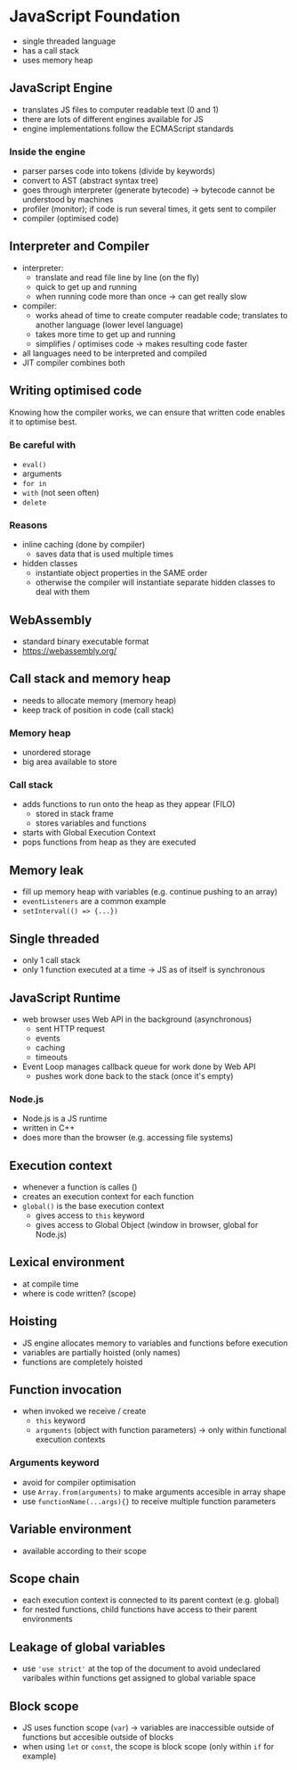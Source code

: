 # JavaScript Foundation

- single threaded language
- has a call stack
- uses memory heap

## JavaScript Engine

- translates JS files to computer readable text (0 and 1)
- there are lots of different engines available for JS
- engine implementations follow the ECMAScript standards

### Inside the engine

- parser parses code into tokens (divide by keywords)
- convert to AST (abstract syntax tree)
- goes through interpreter (generate bytecode) -> bytecode cannot be understood by machines
- profiler (monitor); if code is run several times, it gets sent to compiler
- compiler (optimised code)

## Interpreter and Compiler

- interpreter:
  - translate and read file line by line (on the fly)
  - quick to get up and running
  - when running code more than once -> can get really slow
- compiler:
  - works ahead of time to create computer readable code; translates to another language (lower level language)
  - takes more time to get up and running
  - simplifies / optimises code -> makes resulting code faster
- all languages need to be interpreted and compiled
- JIT compiler combines both

## Writing optimised code

Knowing how the compiler works, we can ensure that written code enables it to optimise best.

### Be careful with

- `eval()`
- arguments
- `for in`
- `with` (not seen often)
- `delete`

### Reasons

- inline caching (done by compiler)
  - saves data that is used multiple times
- hidden classes
  - instantiate object properties in the SAME order
  - otherwise the compiler will instantiate separate hidden classes to deal with them

## WebAssembly

- standard binary executable format
- https://webassembly.org/

## Call stack and memory heap

- needs to allocate memory (memory heap)
- keep track of position in code (call stack)

### Memory heap

- unordered storage
- big area available to store

### Call stack

- adds functions to run onto the heap as they appear (FILO)
  - stored in stack frame
  - stores variables and functions
- starts with Global Execution Context
- pops functions from heap as they are executed

## Memory leak

- fill up memory heap with variables (e.g. continue pushing to an array)
- `eventListeners` are a common example
- `setInterval(() => {...})`

## Single threaded

- only 1 call stack
- only 1 function executed at a time
  -> JS as of itself is synchronous

## JavaScript Runtime

- web browser uses Web API in the background (asynchronous)
  - sent HTTP request
  - events
  - caching
  - timeouts
- Event Loop manages callback queue for work done by Web API
  - pushes work done back to the stack (once it's empty)

### Node.js

- Node.js is a JS runtime
- written in C++
- does more than the browser (e.g. accessing file systems)

## Execution context

- whenever a function is calles ()
- creates an execution context for each function
- `global()` is the base execution context
  - gives access to `this` keyword
  - gives access to Global Object (window in browser, global for Node.js)

## Lexical environment

- at compile time
- where is code written? (scope)

## Hoisting

- JS engine allocates memory to variables and functions before execution
- variables are partially hoisted (only names)
- functions are completely hoisted

## Function invocation

- when invoked we receive / create
  - `this` keyword
  - `arguments` (object with function parameters) -> only within functional execution contexts

### Arguments keyword

- avoid for compiler optimisation
- use `Array.from(arguments)` to make arguments accesible in array shape
- use `functionName(...args){}` to receive multiple function parameters

## Variable environment

- available according to their scope

## Scope chain

- each execution context is connected to its parent context (e.g. global)
- for nested functions, child functions have access to their parent environments

## Leakage of global variables

- use `'use strict'` at the top of the document to avoid undeclared varibales within functions get assigned to global variable space

## Block scope

- JS uses function scope (`var`) -> variables are inaccessible outside of functions but accesible outside of blocks
- when using `let` or `const`, the scope is block scope (only within `if` for example)
